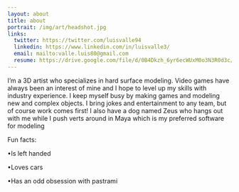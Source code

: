 ```yaml
---
layout: about
title: about
portrait: /img/art/headshot.jpg
links:
  twitter: https://twitter.com/luisvalle94
  linkedin: https://www.linkedin.com/in/luisvalle3/
  email: mailto:valle.luis80@gmail.com
  resume: https://drive.google.com/file/d/0B4Dkzh_6yr6ecWUxM0o3N3R0d3c/view?usp=sharing
---
```


I’m a 3D artist who specializes in hard surface modeling. Video games have always been an interest of mine and I hope to level up my skills with industry experience. I keep myself busy by making games and modeling new and complex objects. I bring jokes and entertainment to any team, but of course work comes first! I also have a dog named Zeus who hangs out with me while I push verts around in Maya which is my preferred software for modeling

Fun facts:

•Is left handed

•Loves cars

•Has an odd obsession with pastrami


